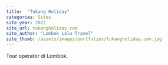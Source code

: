 ```yaml
---
title:  "Tukang Holiday"
categories: Sites
site_year: 2022
site_url: tukangholiday.com
site_author: "Lombok Lalu Travel"
site_thumb: /assets/images/portfolios/tukangholiday.com.jpg
---
```


Tour operator di Lombok.